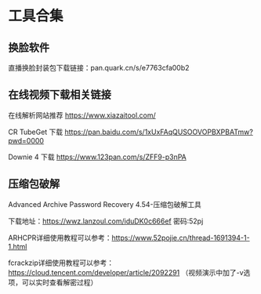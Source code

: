 # 工具合集

## 换脸软件
直播换脸封装包下载链接：pan.quark.cn/s/e7763cfa00b2

## 在线视频下载相关链接

在线解析网站推荐 https://www.xiazaitool.com/

CR TubeGet 下载 https://pan.baidu.com/s/1xUxFAqQUSOOVOPBXPBATmw?pwd=0000

Downie 4 下载 https://www.123pan.com/s/ZFF9-p3nPA

## 压缩包破解

Advanced Archive Password Recovery 4.54-压缩包破解工具

下载地址：https://wwz.lanzoul.com/iduDK0c666ef      密码:52pj

ARHCPR详细使用教程可以参考：https://www.52pojie.cn/thread-1691394-1-1.html

fcrackzip详细使用教程可以参考：https://cloud.tencent.com/developer/article/2092291
（视频演示中加了-v选项，可以实时查看解密过程）
